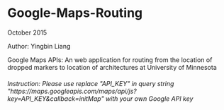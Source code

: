 # Google-Maps-Routing
<p>October 2015</p>
<p>Author: Yingbin Liang</p>
<p>Google Maps APIs: An web application for routing from the location of dropped markers to location of architectures at University of Minnesota</p>

<h6>Instruction: Please use replace "API_KEY" in query string "https://maps.googleapis.com/maps/api/js?key=API_KEY&callback=initMap" with your own Google API key</h6>

